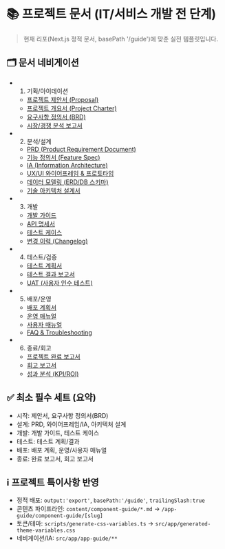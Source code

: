 # 📚 프로젝트 문서 (IT/서비스 개발 전 단계)

> 현재 리포(Next.js 정적 문서, basePath '/guide')에 맞춘 실전 템플릿입니다.

## 🗂 문서 네비게이션

- 1) 기획/아이데이션
  - [프로젝트 제안서 (Proposal)](./1_initiation/1-1_proposal.md)
  - [프로젝트 개요서 (Project Charter)](./1_initiation/1-2_project-charter.md)
  - [요구사항 정의서 (BRD)](./1_initiation/1-3_brd.md)
  - [시장/경쟁 분석 보고서](./1_initiation/1-4_market-analysis.md)
- 2) 분석/설계
  - [PRD (Product Requirement Document)](./2_analysis-design/2-1_prd.md)
  - [기능 정의서 (Feature Spec)](./2_analysis-design/2-2_feature-spec.md)
  - [IA (Information Architecture)](./2_analysis-design/2-3_information-architecture.md)
  - [UX/UI 와이어프레임 & 프로토타입](./2_analysis-design/2-4_ux-wireframes-prototype.md)
  - [데이터 모델링 (ERD/DB 스키마)](./2_analysis-design/2-5_data-modeling.md)
  - [기술 아키텍처 설계서](./2_analysis-design/2-6_technical-architecture.md)
- 3) 개발
  - [개발 가이드](./3_development/3-1_development-guide.md)
  - [API 명세서](./3_development/3-2_api-spec.md)
  - [테스트 케이스](./3_development/3-3_test-cases.md)
  - [변경 이력 (Changelog)](./3_development/3-4_CHANGELOG.md)
- 4) 테스트/검증
  - [테스트 계획서](./4_testing/4-1_test-plan.md)
  - [테스트 결과 보고서](./4_testing/4-2_test-report.md)
  - [UAT (사용자 인수 테스트)](./4_testing/4-3_uat.md)
- 5) 배포/운영
  - [배포 계획서](./5_release-ops/5-1_release-plan.md)
  - [운영 매뉴얼](./5_release-ops/5-2_operations-manual.md)
  - [사용자 매뉴얼](./5_release-ops/5-3_user-guide.md)
  - [FAQ & Troubleshooting](./5_release-ops/5-4_faq-troubleshooting.md)
- 6) 종료/회고
  - [프로젝트 완료 보고서](./6_closure/6-1_project-closure-report.md)
  - [회고 보고서](./6_closure/6-2_retrospective.md)
  - [성과 분석 (KPI/ROI)](./6_closure/6-3_kpi-roi.md)

## ✅ 최소 필수 세트 (요약)
- 시작: 제안서, 요구사항 정의서(BRD)
- 설계: PRD, 와이어프레임/IA, 아키텍처 설계
- 개발: 개발 가이드, 테스트 케이스
- 테스트: 테스트 계획/결과
- 배포: 배포 계획, 운영/사용자 매뉴얼
- 종료: 완료 보고서, 회고 보고서

## ℹ️ 프로젝트 특이사항 반영
- 정적 배포: `output:'export'`, `basePath:'/guide'`, `trailingSlash:true`
- 콘텐츠 파이프라인: `content/component-guide/*.md` → `/app-guide/component-guide/[slug]`
- 토큰/테마: `scripts/generate-css-variables.ts` → `src/app/generated-theme-variables.css`
- 네비게이션/IA: `src/app/app-guide/**`
